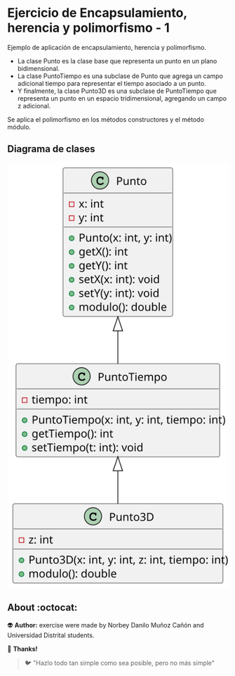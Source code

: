 # Ejercicio de Encapsulamiento, herencia y polimorfismo - 1

Ejemplo de aplicación de encapsulamiento, herencia y polimorfismo. 

- La clase Punto es la clase base que representa un punto en un plano bidimensional. 
- La clase PuntoTiempo es una subclase de Punto que agrega un campo adicional tiempo para representar el tiempo asociado a un punto. 
- Y finalmente, la clase Punto3D es una subclase de PuntoTiempo que representa un punto en un espacio tridimensional, agregando un campo z adicional.

Se aplica el polimorfismo en los métodos constructores y el método módulo.

## Diagrama de clases

<!--
https://gist.github.com/noamtamim/f11982b28602bd7e604c233fbe9d910f
Usar para generar con plantuml:
plantuml -tsvg README.md
-->

<!--
```
@startuml diagrama-clases
class Punto {
  - x: int
  - y: int
  + Punto(x: int, y: int)
  + getX(): int
  + getY(): int
  + setX(x: int): void
  + setY(y: int): void
  + modulo(): double
}

class PuntoTiempo {
  - tiempo: int
  + PuntoTiempo(x: int, y: int, tiempo: int)
  + getTiempo(): int
  + setTiempo(t: int): void
}

class Punto3D {
  - z: int
  + Punto3D(x: int, y: int, z: int, tiempo: int)
  + modulo(): double
}

Punto <|-- PuntoTiempo
PuntoTiempo <|-- Punto3D
@enduml
```
-->

![](diagrama-clases.svg)

## About :octocat:

:alien: **Author:** exercise were made by Norbey Danilo Muñoz Cañón and Universidad Distrital students.

:blue_book: **Thanks!**

> :bird: "Hazlo todo tan simple como sea posible, pero no más simple"
